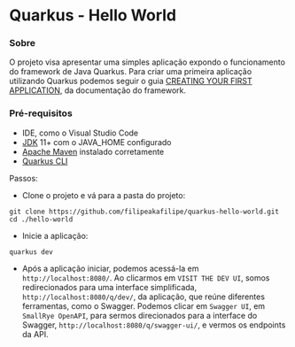 # Quarkus - Hello World

### Sobre
O projeto visa apresentar uma simples aplicação expondo o funcionamento do framework de Java Quarkus.
Para criar uma primeira aplicação utilizando Quarkus podemos seguir o guia [CREATING YOUR FIRST APPLICATION](https://quarkus.io/guides/getting-started), da documentação do framework.

### Pré-requisitos
* IDE, como o Visual Studio Code
* [JDK](https://www.oracle.com/java/technologies/downloads/) 11+ com o JAVA_HOME configurado
* [Apache Maven](https://maven.apache.org/download.cgi) instalado corretamente
* [Quarkus CLI](https://quarkus.io/guides/cli-tooling)

Passos:
* Clone o projeto e vá para a pasta do projeto:
```
git clone https://github.com/filipeakafilipe/quarkus-hello-world.git
cd ./hello-world
```
* Inicie a aplicação:
```
quarkus dev
```
* Após a aplicação iniciar, podemos acessá-la em `http://localhost:8080/`. Ao clicarmos em `VISIT THE DEV UI`, somos redirecionados para uma interface simplificada, `http://localhost:8080/q/dev/`, da aplicação, que reúne diferentes ferramentas, como o Swagger. Podemos clicar em `Swagger UI`, em `SmallRye OpenAPI`, para sermos direcionados para a interface do Swagger, `http://localhost:8080/q/swagger-ui/`, e vermos os endpoints da API.
